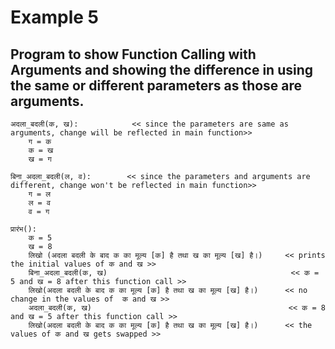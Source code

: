 # Example 5
## Program to show Function Calling with Arguments and showing the difference in using the same or different parameters as those are arguments.

    अदला_बदली(क, ख):            << since the parameters are same as arguments, change will be reflected in main function>> 
        ग = क 
        क = ख 
        ख = ग

    बिना_अदला_बदली(ल, व):        << since the parameters and arguments are different, change won't be reflected in main function>>
        ग = ल 
        ल = व
        व = ग  

    प्रारंभ():
        क = 5
        ख = 8
        लिखो (अदला बदली के बाद क का मूल्य [क] है तथा ख का मूल्य [ख] है।)     << prints the initial values of क and ख >>
        बिना_अदला_बदली(क, ख)                                         << क = 5 and ख = 8 after this function call >>
        लिखो(अदला बदली के बाद क का मूल्य [क] है तथा ख का मूल्य [ख] है।)      << no change in the values of  क and ख >>
        अदला_बदली(क, ख)                                            << क = 8 and ख = 5 after this function call >>
        लिखो(अदला बदली के बाद क का मूल्य [क] है तथा ख का मूल्य [ख] है।)      << the values of क and ख gets swapped >> 



